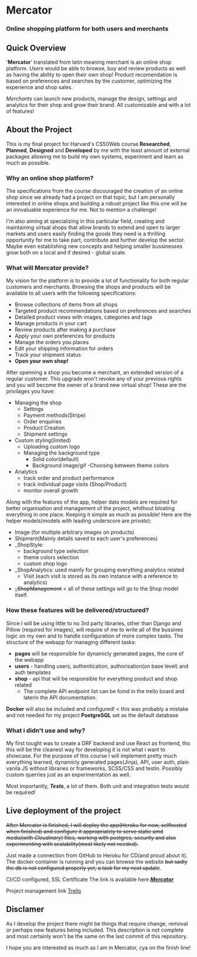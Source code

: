 # Mercator
### Online shopping platform for both users and merchants

## Quick Overview
'**Mercator**' translated from latin meaning merchant is an online shop platform. *Users* 
would be able to browse, 
buy and review products as well as having the ability to open their own shop! Product 
recomendation is based on 
preferences and searches by the customer, optimizing the experience and shop sales.

*Merchants* can launch new products, manage the design, settings and analytics for their 
shop and grow their
brand. All customizable and with a lot of features!


## About the Project
This is my final project for Harvard's CS50Web course.**Researched**, **Planned**, 
**Designed** and **Developed** by me with the least amount of external packages 
allowing me to build my own systems, experiment and learn as much as possible.

### Why an online shop platform?
The specifications from the course discouraged the creation of an online shop since we 
already had a project 
on that topic, but I am personally interested in online shops and building a robust project 
like this one 
will be an innvaluable experience for me. Not to mention a challenge! 

I'm also aiming at specializing in this particular field, creating and maintaining virtual 
shops that allow 
brands to extend and open to larger markets and users easily finding the goods they need is 
a thrilling 
opportunity for me to take part, contribute and further develop the sector. Maybe even 
establishing new 
concepts and helping smaller bussinesses grow both on a local and if desired - global scale.

### What will Mercator provide?
My vision for the platform is to provide a lot of functionality for both regular customers 
and merchants. 
Browsing the shops and products will be available to all users with the following 
specifications:
- Browse collections of items from all shops
- Targeted product recommendations based on preferences and searches
- Detailed product views with images, categories and tags
- Manage products in your cart
- Review products after making a purchase
- Apply your own preferences for products
- Manage the orders you places
- Edit your shipping information for orders
- Track your shipment status
- **Open your own shop!**

After openning a shop you become a merchant, an extended version of a regular customer. 
This upgrade won't revoke any of your previous rights and you will become the owner of 
a brand new virtual shop!
These are the privilages you have:
- Managing the shop
    - Settings
    - Payment methods(Stripe)
    - Order enquiries
    - Product Creation
    - Shipment settings
- Custom styling(limited)
    - Uploading custom logo
    - Managing the background type
        - Solid color(default)
        - Background image/gif
    -Choosing between theme colors
- Analytics
    - track order and product performance
    - track individual page visits (Shop/Product)
    - monitor overall growth

Along with the features of the app, helper data models are required for better 
organisation and management of the project, whithout bloating everything in one 
place. Keeping it simple as much as possible! Here are the helper models(models 
with leading underscore are *private*):
- Image (for multiple arbitrary images on products)
- Shipment(Mainly details saved to each user's preferences)
- _ShopStyle:
    - background type selection
    - theme colors selection 
    - custom shop logo
- _ShopAnalytics: used mainly for grouping everything analytics related
    - Visit (each visit is stored as its own instance with a reference to analytics)
- ~~_ShopManagement~~ < all of these settings will go to the Shop model itself.

### How these features will be delivered/structured?
Since I will be using little to no 3rd party libraries, other than Django and Pillow
(required for images), will require of me to write all of the bussines logic on my own and 
to handle configuration of more complex tasks. The structure of the webapp for managing 
different tasks:
- **pages** will be responsible for dynamicly generated pages, the core of the webapp 
- **users** - handling users, authentication, authorisation(on base level) and auth templates
- **shop** - api that will be responsible for everything product and shop related
    - The complete API endpoint list can be foind in the trello board and laterin the 
        API documentation.

**Docker** will also be included and configured! < this was probably a mistake and 
not needed for my project
**PostgreSQL** set as the default database

### What i didn't use and why?
My first tought was to create a DRF backend and use React as frontend, tho this will
be the cleanest way for developing it is not what i want to showcase.
For the purpose of this course I will implement pretty much everything learned, 
dynamicly generated pages(Jinja), API, user auth, plain vanila JS without libraries or
frameworks, SCSS/CSS and testin. Possibly custom querries just as an experimentation
as well.

Most importantly, ***Tests***, a lot of them. Both unit and integration tests would be 
required!


## Live deployment of the project
~~After Mercator is finished, I will deploy the app(Heroku for now, selfhosted when 
finished) and configure it appropriately to serve static amd media(with *Cloudinary*) 
files, working with postgres, security and also experimenting with scalability(most 
likely not needed).~~

Just made a connection from GitHub to Heroku for CD(and proud about it). The docker 
container is running and you can browse the website ~~but sadly the db is not configured
properly yet, a task for my next update~~.

CI/CD configured, SSL Certificate
The link is available here ***[Mercator](http://mercator-val.herokuapp.com/)***

Project management link [Trello](https://trello.com/b/0Y3S0BbE/mercator)

## Disclamer
As I develop the project there might be things that require change, removal or perhaps 
new features being included. This description is not complete and most certainly won't be 
the same on the last commit of this repository. 

I hope you are interested as much as I am in Mercator, cya on the finish line!
